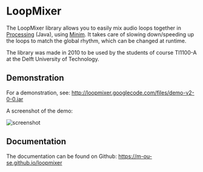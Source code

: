 # LoopMixer

The LoopMixer library allows you to easily mix audio loops together in
[Processing](http://processing.org/) (Java),
using [Minim](http://code.compartmental.net/tools/minim/).
It takes care of slowing down/speeding up the loops to match the global rhythm,
which can be changed at runtime.

The library was made in 2010 to be used by the students of course TI1100-A
at the Delft University of Technology.

## Demonstration

For a demonstration, see: http://loopmixer.googlecode.com/files/demo-v2-0-0.jar

A screenshot of the demo:

  ![screenshot](https://m-ou-se.github.io/loopmixer/loopmixer-demo.png)

## Documentation

The documentation can be found on Github: https://m-ou-se.github.io/loopmixer
